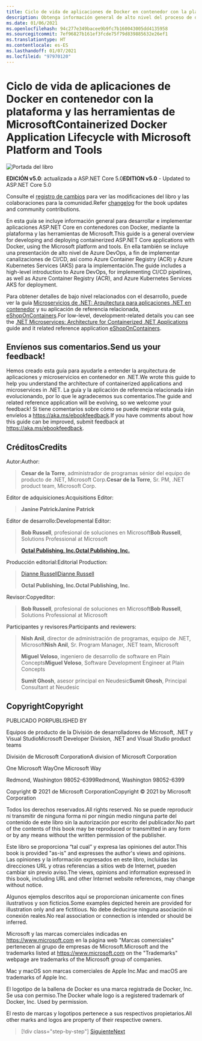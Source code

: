 ```yaml
---
title: Ciclo de vida de aplicaciones de Docker en contenedor con la plataforma y las herramientas de Microsoft
description: Obtenga información general de alto nivel del proceso de desarrollo e implementación para desarrollar e implementar aplicaciones en contenedores con la plataforma y las herramientas de Microsoft y Docker.
ms.date: 01/06/2021
ms.openlocfilehash: 94c277e349bacee9b9fc7b160043005dd4135958
ms.sourcegitcommit: 7ef96827b161ef3fcde75f79d839885632e26ef1
ms.translationtype: HT
ms.contentlocale: es-ES
ms.lasthandoff: 01/07/2021
ms.locfileid: "97970120"
---
```

# <a name="containerized-docker-application-lifecycle-with-microsoft-platform-and-tools"></a><span data-ttu-id="fd61f-103">Ciclo de vida de aplicaciones de Docker en contenedor con la plataforma y las herramientas de Microsoft</span><span class="sxs-lookup"><span data-stu-id="fd61f-103">Containerized Docker Application Lifecycle with Microsoft Platform and Tools</span></span>

![Portada del libro](./media/devops-book-cover-large-we.png)

<span data-ttu-id="fd61f-105">**EDICIÓN v5.0**: actualizada a ASP.NET Core 5.0</span><span class="sxs-lookup"><span data-stu-id="fd61f-105">**EDITION v5.0** - Updated to ASP.NET Core 5.0</span></span>

<span data-ttu-id="fd61f-106">Consulte el [registro de cambios](https://aka.ms/DockerLifecycleEbookChangelog) para ver las modificaciones del libro y las colaboraciones para la comunidad.</span><span class="sxs-lookup"><span data-stu-id="fd61f-106">Refer [changelog](https://aka.ms/DockerLifecycleEbookChangelog) for the book updates and community contributions.</span></span>

<span data-ttu-id="fd61f-107">En esta guía se incluye información general para desarrollar e implementar aplicaciones ASP.NET Core en contenedores con Docker, mediante la plataforma y las herramientas de Microsoft.</span><span class="sxs-lookup"><span data-stu-id="fd61f-107">This guide is a general overview for developing and deploying containerized ASP.NET Core applications with Docker, using the Microsoft platform and tools.</span></span> <span data-ttu-id="fd61f-108">En ella también se incluye una presentación de alto nivel de Azure DevOps, a fin de implementar canalizaciones de CI/CD, así como Azure Container Registry (ACR) y Azure Kubernetes Services (AKS) para la implementación.</span><span class="sxs-lookup"><span data-stu-id="fd61f-108">The guide includes a high-level introduction to Azure DevOps, for implementing CI/CD pipelines, as well as Azure Container Registry (ACR), and Azure Kubernetes Services AKS for deployment.</span></span>

<span data-ttu-id="fd61f-109">Para obtener detalles de bajo nivel relacionados con el desarrollo, puede ver la guía [Microservicios de .NET: Arquitectura para aplicaciones .NET en contenedor](../microservices/index.md) y su aplicación de referencia relacionada, [eShopOnContainers](https://github.com/dotnet-architecture/eShopOnContainers).</span><span class="sxs-lookup"><span data-stu-id="fd61f-109">For low-level, development-related details you can see the [.NET Microservices: Architecture for Containerized .NET Applications](../microservices/index.md) guide and it related reference application [eShopOnContainers](https://github.com/dotnet-architecture/eShopOnContainers).</span></span>

## <a name="send-us-your-feedback"></a><span data-ttu-id="fd61f-110">Envíenos sus comentarios.</span><span class="sxs-lookup"><span data-stu-id="fd61f-110">Send us your feedback!</span></span>

<span data-ttu-id="fd61f-111">Hemos creado esta guía para ayudarle a entender la arquitectura de aplicaciones y microservicios en contenedor en .NET.</span><span class="sxs-lookup"><span data-stu-id="fd61f-111">We wrote this guide to help you understand the architecture of containerized applications and microservices in .NET.</span></span> <span data-ttu-id="fd61f-112">La guía y la aplicación de referencia relacionada irán evolucionando, por lo que le agradecemos sus comentarios.</span><span class="sxs-lookup"><span data-stu-id="fd61f-112">The guide and related reference application will be evolving, so we welcome your feedback!</span></span> <span data-ttu-id="fd61f-113">Si tiene comentarios sobre cómo se puede mejorar esta guía, envíelos a <https://aka.ms/ebookfeedback>.</span><span class="sxs-lookup"><span data-stu-id="fd61f-113">If you have comments about how this guide can be improved, submit feedback at <https://aka.ms/ebookfeedback>.</span></span>

## <a name="credits"></a><span data-ttu-id="fd61f-114">Créditos</span><span class="sxs-lookup"><span data-stu-id="fd61f-114">Credits</span></span>

<span data-ttu-id="fd61f-115">Autor:</span><span class="sxs-lookup"><span data-stu-id="fd61f-115">Author:</span></span>

> <span data-ttu-id="fd61f-116">**Cesar de la Torre**, administrador de programas sénior del equipo de producto de .NET, Microsoft Corp.</span><span class="sxs-lookup"><span data-stu-id="fd61f-116">**Cesar de la Torre**, Sr. PM, .NET product team, Microsoft Corp.</span></span>

<span data-ttu-id="fd61f-117">Editor de adquisiciones:</span><span class="sxs-lookup"><span data-stu-id="fd61f-117">Acquisitions Editor:</span></span>

> <span data-ttu-id="fd61f-118">**Janine Patrick**</span><span class="sxs-lookup"><span data-stu-id="fd61f-118">**Janine Patrick**</span></span>

<span data-ttu-id="fd61f-119">Editor de desarrollo:</span><span class="sxs-lookup"><span data-stu-id="fd61f-119">Developmental Editor:</span></span>

> <span data-ttu-id="fd61f-120">**Bob Russell**, profesional de soluciones en Microsoft</span><span class="sxs-lookup"><span data-stu-id="fd61f-120">**Bob Russell**, Solutions Professional at Microsoft</span></span>
>
> [<span data-ttu-id="fd61f-121">**Octal Publishing, Inc.**</span><span class="sxs-lookup"><span data-stu-id="fd61f-121">**Octal Publishing, Inc.**</span></span>](http://www.octalpub.com/)

<span data-ttu-id="fd61f-122">Producción editorial:</span><span class="sxs-lookup"><span data-stu-id="fd61f-122">Editorial Production:</span></span>

> [<span data-ttu-id="fd61f-123">Dianne Russell</span><span class="sxs-lookup"><span data-stu-id="fd61f-123">Dianne Russell</span></span>](http://www.octalpub.com/)
>
> <span data-ttu-id="fd61f-124">**Octal Publishing, Inc.**</span><span class="sxs-lookup"><span data-stu-id="fd61f-124">**Octal Publishing, Inc.**</span></span>

<span data-ttu-id="fd61f-125">Revisor:</span><span class="sxs-lookup"><span data-stu-id="fd61f-125">Copyeditor:</span></span>

> <span data-ttu-id="fd61f-126">**Bob Russell**, profesional de soluciones en Microsoft</span><span class="sxs-lookup"><span data-stu-id="fd61f-126">**Bob Russell**, Solutions Professional at Microsoft</span></span>

<span data-ttu-id="fd61f-127">Participantes y revisores:</span><span class="sxs-lookup"><span data-stu-id="fd61f-127">Participants and reviewers:</span></span>

> <span data-ttu-id="fd61f-128">**Nish Anil**, director de administración de programas, equipo de .NET, Microsoft</span><span class="sxs-lookup"><span data-stu-id="fd61f-128">**Nish Anil**, Sr. Program Manager, .NET team, Microsoft</span></span>
>
> <span data-ttu-id="fd61f-129">**Miguel Veloso**, ingeniero de desarrollo de software en Plain Concepts</span><span class="sxs-lookup"><span data-stu-id="fd61f-129">**Miguel Veloso**, Software Development Engineer at Plain Concepts</span></span>
>
> <span data-ttu-id="fd61f-130">**Sumit Ghosh**, asesor principal en Neudesic</span><span class="sxs-lookup"><span data-stu-id="fd61f-130">**Sumit Ghosh**, Principal Consultant at Neudesic</span></span>

## <a name="copyright"></a><span data-ttu-id="fd61f-131">Copyright</span><span class="sxs-lookup"><span data-stu-id="fd61f-131">Copyright</span></span>

<span data-ttu-id="fd61f-132">PUBLICADO POR</span><span class="sxs-lookup"><span data-stu-id="fd61f-132">PUBLISHED BY</span></span>

<span data-ttu-id="fd61f-133">Equipos de producto de la División de desarrolladores de Microsoft, .NET y Visual Studio</span><span class="sxs-lookup"><span data-stu-id="fd61f-133">Microsoft Developer Division, .NET and Visual Studio product teams</span></span>

<span data-ttu-id="fd61f-134">División de Microsoft Corporation</span><span class="sxs-lookup"><span data-stu-id="fd61f-134">A division of Microsoft Corporation</span></span>

<span data-ttu-id="fd61f-135">One Microsoft Way</span><span class="sxs-lookup"><span data-stu-id="fd61f-135">One Microsoft Way</span></span>

<span data-ttu-id="fd61f-136">Redmond, Washington 98052-6399</span><span class="sxs-lookup"><span data-stu-id="fd61f-136">Redmond, Washington 98052-6399</span></span>

<span data-ttu-id="fd61f-137">Copyright &copy; 2021 de Microsoft Corporation</span><span class="sxs-lookup"><span data-stu-id="fd61f-137">Copyright &copy; 2021 by Microsoft Corporation</span></span>

<span data-ttu-id="fd61f-138">Todos los derechos reservados.</span><span class="sxs-lookup"><span data-stu-id="fd61f-138">All rights reserved.</span></span> <span data-ttu-id="fd61f-139">No se puede reproducir ni transmitir de ninguna forma ni por ningún medio ninguna parte del contenido de este libro sin la autorización por escrito del publicador.</span><span class="sxs-lookup"><span data-stu-id="fd61f-139">No part of the contents of this book may be reproduced or transmitted in any form or by any means without the written permission of the publisher.</span></span>

<span data-ttu-id="fd61f-140">Este libro se proporciona “tal cual” y expresa las opiniones del autor.</span><span class="sxs-lookup"><span data-stu-id="fd61f-140">This book is provided "as-is" and expresses the author's views and opinions.</span></span> <span data-ttu-id="fd61f-141">Las opiniones y la información expresados en este libro, incluidas las direcciones URL y otras referencias a sitios web de Internet, pueden cambiar sin previo aviso.</span><span class="sxs-lookup"><span data-stu-id="fd61f-141">The views, opinions and information expressed in this book, including URL and other Internet website references, may change without notice.</span></span>

<span data-ttu-id="fd61f-142">Algunos ejemplos descritos aquí se proporcionan únicamente con fines ilustrativos y son ficticios.</span><span class="sxs-lookup"><span data-stu-id="fd61f-142">Some examples depicted herein are provided for illustration only and are fictitious.</span></span> <span data-ttu-id="fd61f-143">No debe deducirse ninguna asociación ni conexión reales.</span><span class="sxs-lookup"><span data-stu-id="fd61f-143">No real association or connection is intended or should be inferred.</span></span>

<span data-ttu-id="fd61f-144">Microsoft y las marcas comerciales indicadas en <https://www.microsoft.com> en la página web "Marcas comerciales" pertenecen al grupo de empresas de Microsoft.</span><span class="sxs-lookup"><span data-stu-id="fd61f-144">Microsoft and the trademarks listed at <https://www.microsoft.com> on the "Trademarks" webpage are trademarks of the Microsoft group of companies.</span></span>

<span data-ttu-id="fd61f-145">Mac y macOS son marcas comerciales de Apple Inc.</span><span class="sxs-lookup"><span data-stu-id="fd61f-145">Mac and macOS are trademarks of Apple Inc.</span></span>

<span data-ttu-id="fd61f-146">El logotipo de la ballena de Docker es una marca registrada de Docker, Inc. Se usa con permiso.</span><span class="sxs-lookup"><span data-stu-id="fd61f-146">The Docker whale logo is a registered trademark of Docker, Inc. Used by permission.</span></span>

<span data-ttu-id="fd61f-147">El resto de marcas y logotipos pertenece a sus respectivos propietarios.</span><span class="sxs-lookup"><span data-stu-id="fd61f-147">All other marks and logos are property of their respective owners.</span></span>

>[!div class="step-by-step"]
>[<span data-ttu-id="fd61f-148">Siguiente</span><span class="sxs-lookup"><span data-stu-id="fd61f-148">Next</span></span>](introduction-to-containers-and-docker.md)
